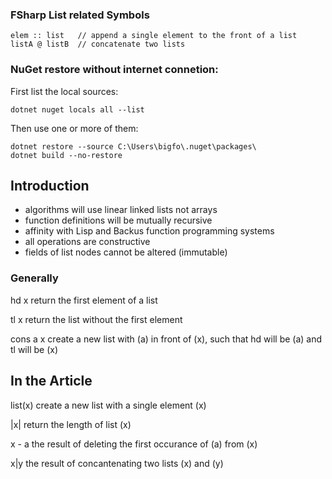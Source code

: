 
### FSharp List related Symbols

    elem :: list   // append a single element to the front of a list
    listA @ listB  // concatenate two lists

### NuGet restore without internet connetion: 

First list the local sources: 

    dotnet nuget locals all --list

Then use one or more of them:

    dotnet restore --source C:\Users\bigfo\.nuget\packages\
    dotnet build --no-restore

## Introduction

* algorithms will use linear linked lists not arrays
* function definitions will be mutually recursive
* affinity with Lisp and Backus function programming systems
* all operations are constructive
* fields of list nodes cannot be altered (immutable) 

### Generally

hd x 
    return the first element of a list

tl x 
    return the list without the first element

cons a x 
    create a new list with (a) in front of (x), such that hd will be (a) and tl will be (x)

## In the Article

list(x) 
    create a new list with a single element (x)

|x|
    return the length of list (x)

x - a
    the result of deleting the first occurance of (a) from (x)

x|y
    the result of concantenating two lists (x) and (y)

